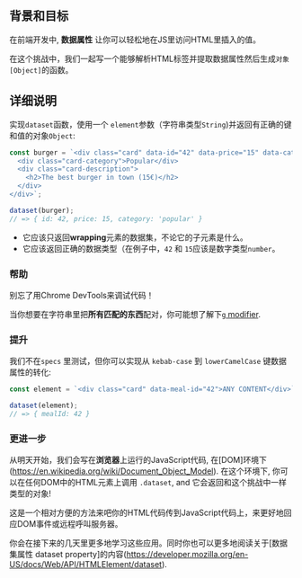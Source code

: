 ## 背景和目标

在前端开发中, **数据属性** 让你可以轻松地在JS里访问HTML里插入的值。

在这个挑战中，我们一起写一个能够解析HTML标签并提取数据属性然后生成`对象[Object]`的函数。

## 详细说明

实现`dataset`函数，使用一个 `element`参数（字符串类型`String`)并返回有正确的键和值的对象`Object`:

```js
const burger = `<div class="card" data-id="42" data-price="15" data-category="popular">
  <div class="card-category">Popular</div>
  <div class="card-description">
    <h2>The best burger in town (15€)</h2>
  </div>
</div>`;

dataset(burger);
// => { id: 42, price: 15, category: 'popular' }
```

- 它应该只返回**wrapping**元素的数据集，不论它的子元素是什么。
- 它应该返回正确的数据类型（在例子中，`42` 和 `15`应该是数字类型`number`。

### 帮助

别忘了用Chrome DevTools来调试代码！

当你想要在字符串里把**所有匹配的东西**配对，你可能想了解下[`g` modifier](https://developer.mozilla.org/en-US/docs/Web/JavaScript/Reference/Global_Objects/RegExp#Parameters).

### 提升

我们不在`specs` 里测试，但你可以实现从 `kebab-case` 到 `lowerCamelCase` 键数据属性的转化:

```js
const element = `<div class="card" data-meal-id="42">ANY CONTENT</div>`;

dataset(element);
// => { mealId: 42 }
```

### 更进一步

从明天开始，我们会写在**浏览器**上运行的JavaScript代码, 在[DOM]环境下(https://en.wikipedia.org/wiki/Document_Object_Model). 在这个环境下, 你可以在任何DOM中的HTML元素上调用 `.dataset`, and 它会返回和这个挑战中一样类型的对象!

这是一个相对方便的方法来吧你的HTML代码传到JavaScript代码上，来更好地回应DOM事件或远程呼叫服务器。

你会在接下来的几天里更多地学习这些应用。同时你也可以更多地阅读关于[数据集属性 dataset property]的内容(https://developer.mozilla.org/en-US/docs/Web/API/HTMLElement/dataset).
